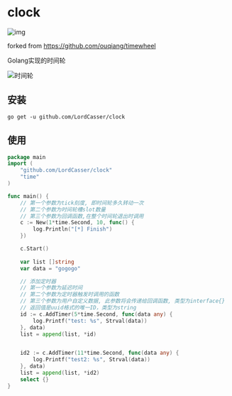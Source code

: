 # clock

![img](https://goreportcard.com/badge/github.com/lordcasser/clock)

forked from https://github.com/ouqiang/timewheel

Golang实现的时间轮



![时间轮](https://raw.githubusercontent.com/ouqiang/timewheel/master/timewheel.jpg)


## 安装

```shell
go get -u github.com/LordCasser/clock
```

## 使用

```go
package main
import (
    "github.com/LordCasser/clock"
    "time"
)

func main() {
    // 第一个参数为tick刻度, 即时间轮多久转动一次
    // 第二个参数为时间轮槽slot数量
    // 第三个参数为回调函数,在整个时间轮退出时调用
	c := New(1*time.Second, 10, func() {
		log.Println("[*] Finish")
	})

	c.Start()
	
	var list []string
	var data = "gogogo"

    // 添加定时器 
    // 第一个参数为延迟时间
    // 第二个参数为定时器触发时调用的函数
    // 第三个参数为用户自定义数据, 此参数将会传递给回调函数, 类型为interface{}
    // 返回值是uuid格式的唯一ID，类型为string
	id := c.AddTimer(5*time.Second, func(data any) {
		log.Printf("test: %s", Strval(data))
	}, data)
	list = append(list, *id)


	id2 := c.AddTimer(11*time.Second, func(data any) {
		log.Printf("test2: %s", Strval(data))
	}, data)
	list = append(list, *id2)
	select {}
}
```

